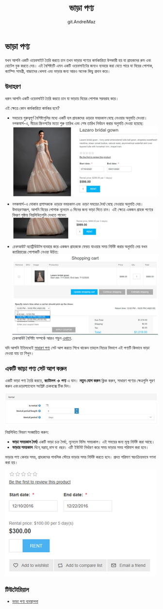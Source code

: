 ﻿---
title: ভাড়া পণ্য
uid: bn/running-your-store/catalog/products/rental-products
author: git.AndreiMaz
contributors: git.MDRashedKhanMenon
---

# ভাড়া পণ্য

যখন আপনি একটি ওয়েবসাইট তৈরি করতে চান তখন ভাড়ার পণ্যের কার্যকারিতা উপকারী হয় যা গ্রাহকদের রুম এবং হোটেল বুক করতে দেয়। এই বৈশিষ্ট্যটি এমন একটি ওয়েবসাইটের জন্যও ব্যবহার করা যেতে পারে যা বিয়ের পোশাক, ক্যাম্পিং সামগ্রী, বাচ্চাদের খেলনা এবং ভাড়ার জন্য আরও অনেক কিছু প্রদান করে।

## উদাহরণ

ধরুন আপনি একটি ওয়েবসাইট তৈরি করতে চান যা ভাড়ায় বিয়ের পোশাক সরবরাহ করে।

এই ক্ষেত্রে কোন কার্যকারিতা কার্যকর হবে?

- সবচেয়ে গুরুত্বপূর্ণ বৈশিষ্ট্যগুলির মধ্যে একটি হল গ্রাহকদের *ভাড়ার সময়কাল* বেছে নেওয়ার অনুমতি দেওয়া। নপকমার্স-এ, নীচের স্ক্রিনশটের মতো শুরু তারিখ এবং শেষ তারিখ নির্বাচন করার অনুমতি দেওয়া হয়েছে:
	![ভাড়ার উদাহরণ](_static/rental-products/example.jpg)

- নপকমার্স-এ দোকান প্রশাসককে *ভাড়ার সময়কাল* এবং *ভাড়া সময়ের দৈর্ঘ্য* বেছে নেওয়ার অনুমতি দেয়। উদাহরণস্বরূপ, আপনি বিয়ের পোশাক ন্যূনতম ৩ দিনের জন্য ভাড়া দিতে চান। এই ক্ষেত্রে একজন গ্রাহক পণ্যের বিবরণ পৃষ্ঠায় নিম্নলিখিতগুলি দেখতে পাবেন:
	![ভাড়ার সময়সীমা](_static/rental-products/period.jpg)

- *চেকআউট অ্যাট্রিবিউটস* ব্যবহার করে একজন গ্রাহককে ফেরত যাওয়ার সময় নির্দিষ্ট করার অনুমতি দেয় যখন ক্যারিয়ারের পোশাকটি নেওয়া উচিত:
	![ভাড়ার উদাহরণ](_static/rental-products/time.jpg)
	চেকআউট বৈশিষ্ট্য সম্পর্কে আরও পড়ুন [এখানে](xref:bn/running-your-store/order-management/checkout-attributes).

যদি আপনি ইতিমধ্যেই [সাধারণ পণ্য](xref:bn/running-your-store/catalog/products/add-products) সেট আপ করতে শিখে থাকেন তাহলে নিচের বিভাগে এই পণ্যটি কিভাবে ভাড়া দেওয়া যায় তা শিখুন।

## একটি ভাড়া পণ্য সেট আপ করুন

একটি ভাড়া পণ্য তৈরি করতে, **ক্যাটালগ → পণ্য** এ যান। **নতুন যোগ করুন** ক্লিক করুন, সাধারণ পণ্যের ক্ষেত্রগুলি পূরণ করুন এবং*ভাড়া*প্যানেলে সংশ্লিষ্ট চেকবক্সে টিক দিন।

![ভাড়া পণ্য](_static/rental-products/rental.png)

নিম্নলিখিত বিবরণ সংজ্ঞায়িত করুন:

- **ভাড়া সময়কাল দৈর্ঘ্য** একটি ভাড়া চক্র দৈর্ঘ্য, ন্যূনতম বিলিং সময়কাল। এই সময়ের জন্য মূল্য নির্দিষ্ট করা আছে।
- **ভাড়ার সময়কাল** *দিনে*,*সপ্তাহ*,*মাস* বা *বছর*। এটি ইউনিট নির্ধারণ করে সময় ভাড়ার সময় পরিমাপ করা হবে।

ভাড়ার পণ্য কেনার সময়, গ্রাহকদের পাবলিক স্টোরে ভাড়ার সময় নির্দিষ্ট করতে হবে। প্রদত্ত পরিমাণ স্বয়ংক্রিয়ভাবে গণনা করা হয়।

![পাবলিক স্টোরে ভাড়া](_static/rental-products/rental1.png)

## টিউটোরিয়াল

- [ভাড়া পণ্য ব্যবস্থাপনা](https://www.youtube.com/watch?v=tOaC6hOILZY&list=PLnL_aDfmRHwsbhj621A-RFb1KnzeFxYz4&index=24)
